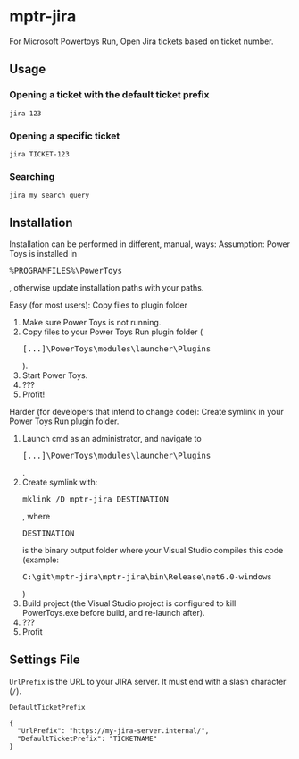 # mptr-jira

For Microsoft Powertoys Run, Open Jira tickets based on ticket number.

## Usage

### Opening a ticket with the default ticket prefix

`jira 123`

### Opening a specific ticket

`jira TICKET-123`

### Searching

`jira my search query`

## Installation

Installation can be performed in different, manual, ways:
Assumption: Power Toys is installed in <pre>%PROGRAMFILES%\PowerToys</pre>, otherwise update installation paths with your paths.

Easy (for most users): Copy files to plugin folder

1. Make sure Power Toys is not running.
2. Copy files to your Power Toys Run plugin folder (<pre>[...]\PowerToys\modules\launcher\Plugins</pre>).
3. Start Power Toys.
4. ???
5. Profit!

Harder (for developers that intend to change code): Create symlink in your Power Toys Run plugin folder.

1. Launch cmd as an administrator, and navigate to <pre>[...]\PowerToys\modules\launcher\Plugins</pre>.
2. Create symlink with: <pre>mklink /D mptr-jira DESTINATION</pre>, where <pre>DESTINATION</pre> is the binary output folder where your Visual Studio compiles this code (example: <pre>C:\git\mptr-jira\mptr-jira\bin\Release\net6.0-windows</pre>)
3. Build project (the Visual Studio project is configured to kill PowerToys.exe before build, and re-launch after).
3. ???
4. Profit

## Settings File

`UrlPrefix` is the URL to your JIRA server. It must end with a slash character (`/`).

`DefaultTicketPrefix`

```
{
  "UrlPrefix": "https://my-jira-server.internal/",
  "DefaultTicketPrefix": "TICKETNAME"
}
```
